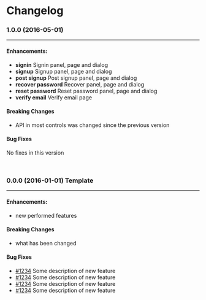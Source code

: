 # Changelog

### 1.0.0 (2016-05-01)
-----

#### Enhancements:

* **signin** Signin panel, page and dialog
* **signup** Signup panel, page and dialog
* **post signup** Post signup panel, page and dialog
* **recover password** Recover panel, page and dialog
* **reset password** Reset password panel, page and dialog
* **verify email** Verify email page

#### Breaking Changes
* API in most controls was changed since the previous version

#### Bug Fixes
No fixes in this version

<br/>

### 0.0.0 (2016-01-01) Template
-----

#### Enhancements:

* new performed features

#### Breaking Changes
* what has been changed

#### Bug Fixes

* [#1234](http://link_to_pull_request) Some description of new feature
* [#1234](http://link_to_pull_request) Some description of new feature
* [#1234](http://link_to_pull_request) Some description of new feature
* [#1234](http://link_to_pull_request) Some description of new feature
